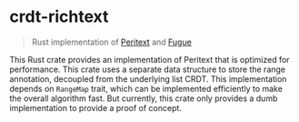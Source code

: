 # crdt-richtext

> Rust implementation of [Peritext](https://www.inkandswitch.com/peritext/) and
> [Fugue](https://arxiv.org/abs/2305.00583)

This Rust crate provides an implementation of Peritext that is optimized for
performance. This crate uses a separate data structure to store the range
annotation, decoupled from the underlying list CRDT. This implementation depends
on `RangeMap` trait, which can be implemented efficiently to make the overall
algorithm fast. But currently, this crate only provides a dumb implementation to
provide a proof of concept.

